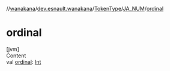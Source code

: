 //[wanakana](../../../index.md)/[dev.esnault.wanakana](../../index.md)/[TokenType](../index.md)/[JA_NUM](index.md)/[ordinal](ordinal.md)



# ordinal  
[jvm]  
Content  
val [ordinal](ordinal.md): [Int](https://kotlinlang.org/api/latest/jvm/stdlib/kotlin/-int/index.html)  



